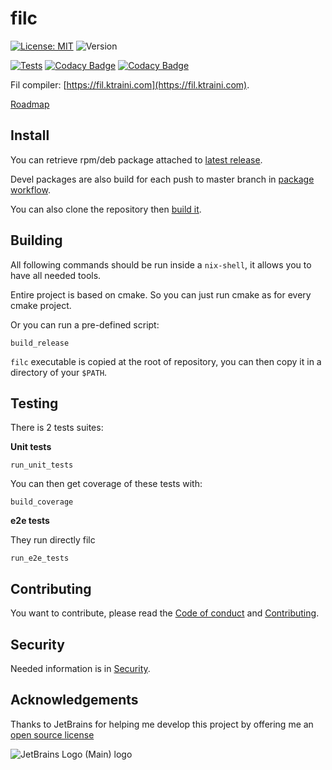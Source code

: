 # filc

[![License: MIT](https://img.shields.io/github/license/fil-language/filc)](https://opensource.org/licenses/MIT)
![Version](https://img.shields.io/github/v/release/fil-language/filc?include_prereleases)

[![Tests](https://github.com/Fil-Language/filc/actions/workflows/tests.yml/badge.svg)](https://github.com/Fil-Language/filc/actions/workflows/tests.yml)
[![Codacy Badge](https://app.codacy.com/project/badge/Grade/6e3d7ce34c884e0abb9769896667b3e7)](https://app.codacy.com/gh/Fil-Language/filc/dashboard?utm_source=gh&utm_medium=referral&utm_content=&utm_campaign=Badge_grade)
[![Codacy Badge](https://app.codacy.com/project/badge/Coverage/6e3d7ce34c884e0abb9769896667b3e7)](https://app.codacy.com/gh/Fil-Language/filc/dashboard?utm_source=gh&utm_medium=referral&utm_content=&utm_campaign=Badge_coverage)

Fil compiler: [https://fil.ktraini.com](https://fil.ktraini.com).

[Roadmap](roadmap.md)

## Install

You can retrieve rpm/deb package attached to [latest release](https://github.com/fil-language/filc/releases/latest).

Devel packages are also build for each push to master branch in [package workflow](https://github.com/Fil-Language/filc/actions/workflows/package.yml?query=branch%3Amaster).

You can also clone the repository then [build it](#building).

## Building

All following commands should be run inside a `nix-shell`, it allows you to have all needed tools.

Entire project is based on cmake. So you can just run cmake as for every cmake project.

Or you can run a pre-defined script:

```shell
build_release
```

`filc` executable is copied at the root of repository, you can then copy it in a directory of your `$PATH`.

## Testing

There is 2 tests suites:

**Unit tests**

```shell
run_unit_tests
```

You can then get coverage of these tests with:

```shell
build_coverage
```

**e2e tests**

They run directly filc

```shell
run_e2e_tests
```

## Contributing

You want to contribute, please read the [Code of conduct](CODE_OF_CONDUCT.md) and [Contributing](CONTRIBUTING.md).

## Security

Needed information is in [Security](SECURITY.md).

## Acknowledgements

Thanks to JetBrains for helping me develop this project by offering me
an [open source license](https://jb.gg/OpenSourceSupport)

![JetBrains Logo (Main) logo](https://resources.jetbrains.com/storage/products/company/brand/logos/jb_beam.svg)

